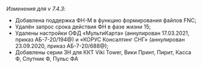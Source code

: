 ﻿_Изменения для v 7.4.3_:
- Добавлена поддержка ФН-М в функцию формирования файлов FNC;
- Удалён запрос срока действия ФН в фазе жизни 15;
- Удалены настройки ОФД «МультиКарта» (аннулирован 17.03.2021, приказ АБ-7-20/194@) и «КОРУС Консалтинг СНГ» (аннулирован 23.09.2020, приказ АБ-7-20/688@);
- Добавлены серии ЗН для ККТ Viki Tower, Вики Принт, Пирит, Касса Ф, Спутник Ф, Пульс ФА
